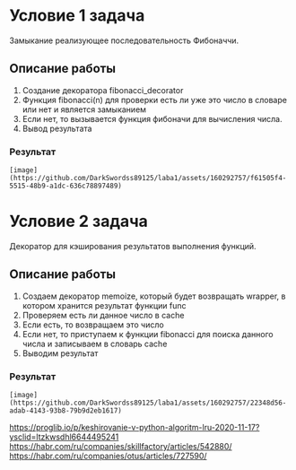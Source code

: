 # Условие 1 задача
Замыкание реализующее последовательность Фибоначчи.
## Описание работы
1. Создание декоратора  fibonacci_decorator
2. Функция fibonacci(n) для проверки есть ли уже это число в словаре или нет и является замыканием
3. Если нет, то вызывается функция фибоначи для вычисления числа.
4. Вывод результата
### Результат
```
[image](https://github.com/DarkSwordss89125/laba1/assets/160292757/f61505f4-5515-48b9-a1dc-636c78897489)

```
# Условие 2 задача
Декоратор для кэширования результатов выполнения функций.
## Описание работы 
1. Создаем декоратор memoize, который будет  возвращать wrapper, в котором хранится результат функции func
2. Проверяем есть ли данное число в cache
3. Если есть, то возвращаем это число
4. Если нет, то приступаем к функции fibonacci для поиска данного числа и записываем в словарь cache
5. Выводим результат
### Результат
```
[image](https://github.com/DarkSwordss89125/laba1/assets/160292757/22348d56-adab-4143-93b8-79b9d2eb1617)

```
https://proglib.io/p/keshirovanie-v-python-algoritm-lru-2020-11-17?ysclid=ltzkwsdhl6644495241
https://habr.com/ru/companies/skillfactory/articles/542880/
https://habr.com/ru/companies/otus/articles/727590/
